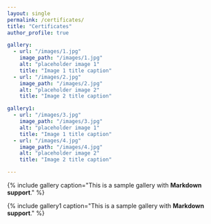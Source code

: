 ```yaml
---
layout: single
permalink: /certificates/
title: "Certificates"
author_profile: true

gallery:
  - url: "/images/1.jpg"
    image_path: "/images/1.jpg"
    alt: "placeholder image 1"
    title: "Image 1 title caption"
  - url: "/images/2.jpg"
    image_path: "/images/2.jpg"
    alt: "placeholder image 2"
    title: "Image 2 title caption"

gallery1:
  - url: "/images/3.jpg"
    image_path: "/images/3.jpg"
    alt: "placeholder image 1"
    title: "Image 1 title caption"
  - url: "/images/4.jpg"
    image_path: "/images/4.jpg"
    alt: "placeholder image 2"
    title: "Image 2 title caption"

---
```


{% include gallery caption="This is a sample gallery with **Markdown support**." %}

{% include gallery1 caption="This is a sample gallery  with **Markdown support**." %}

